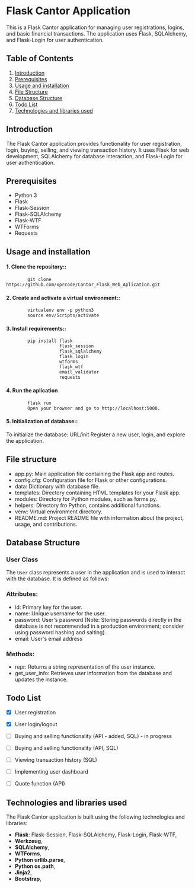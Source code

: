 # Flask Cantor Application
This is a Flask Cantor application for managing user registrations, logins, and basic financial transactions. The application uses Flask, SQLAlchemy, and Flask-Login for user authentication.
## Table of Contents
1. [Introduction](#introduction)
2. [Prerequisites](#prerequisites)
3. [Usage and installation](#installation)
4. [File Structure](#file-structure)
5. [Database Structure](#database)
6. [Todo List](#todo-list)
7. [Technologies and libraries used](#tech)

<a name="introduction"></a>
## Introduction
The Flask Cantor application provides functionality for user registration, login, buying, selling, and viewing transaction history. It uses Flask for web development, SQLAlchemy for database interaction, and Flask-Login for user authentication.
<a name="prerequisites"></a>
## Prerequisites
- Python 3
- Flask
- Flask-Session
- Flask-SQLAlchemy
- Flask-WTF
- WTForms
- Requests

<a name="installation"></a>
## Usage and installation
#### 1. Clone the repository::
            git clone https://github.com/xprcode/Cantor_Flask_Web_Aplication.git
#### 2. Create and activate a virtual environment::
            virtualenv env -p python3
            source env/Scripts/activate
#### 3. Install requirements::
            pip install flask
                        flask_session
                        flask_sqlalchemy
                        flask_login
                        wtforms
                        flask_wtf
                        email_validator
                        requests

#### 4. Run the aplication

            flask run
            Open your browser and go to http://localhost:5000.
   
#### 5. Initialization of database::
To initialize the database:
            URL/init
Register a new user, login, and explore the application.
<a name="file-structure"></a>
## File structure 
- app.py: Main application file containing the Flask app and routes.
- config.cfg: Configuration file for Flask or other configurations.
- data: Dictionary with database file. 
- templates: Directory containing HTML templates for your Flask app.
- modules: Directory for Python modules, such as forms.py.
- helpers: Directory fro Python, contains additional functions.
- venv: Virtual environment directory.
- README.md: Project README file with information about the project, usage, and contributions.

<a name="database"></a>
## Database Structure

### User Class

The `User` class represents a user in the application and is used to interact with the database. It is defined as follows:

### Attributes:
- id: Primary key for the user.
- name: Unique username for the user.
- password: User's password (Note: Storing passwords directly in the database is not recommended in a production environment; consider using password hashing and salting).
- email: User's email address

### Methods:
- repr: Returns a string representation of the user instance.
- get_user_info: Retrieves user information from the database and updates the instance.

<a name="todo-list"></a>
## Todo List

- [x] User registration
- [x] User login/logout
- [ ] Buying and selling functionality (API - added, SQL) - in progress
- [ ] Buying and selling functionality (API, SQL)
- [ ] Viewing transaction history (SQL)
- [ ] Implementing user dashboard
- [ ] Quote function (API)


<a name="(#tech)"></a>
## Technologies and libraries used

The Flask Cantor application is built using the following technologies and libraries:

- **Flask**: Flask-Session, Flask-SQLAlchemy, Flask-Login, Flask-WTF,
- **Werkzeug**,
- **SQLAlchemy**,
- **WTForms**,
- **Python urllib.parse**,
- **Python os.path**,
- **Jinja2**,
- **Bootstrap**,


   
